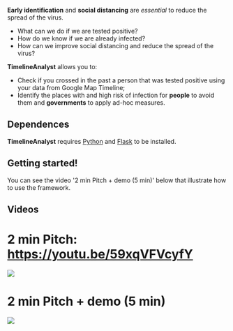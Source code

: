 **Early identification** and **social distancing** are _essential_ to reduce the spread of the virus.

* What can we do if we are tested positive?
* How do we know if we are already infected?
* How can we improve social distancing and reduce the spread of the virus?

**TimelineAnalyst** allows you to:
* Check if you crossed in the past a person that was tested positive using your data from Google Map Timeline;
* Identify the places with and high risk of infection for **people** to avoid them and **governments** to apply ad-hoc measures.
## Dependences
**TimelineAnalyst** requires [Python](https://www.python.org/) and [Flask](https://flask.palletsprojects.com/en/1.1.x/) to be installed.
## Getting started!
You can see the video '2 min Pitch + demo (5 min)' below that illustrate how to use the framework.

## Videos
# 2 min Pitch: https://youtu.be/59xqVFVcyfY
[![ ](http://img.youtube.com/vi/59xqVFVcyfY/0.jpg)](http://www.youtube.com/watch?v=59xqVFVcyfY)

# 2 min Pitch + demo (5 min)
[![ ](http://img.youtube.com/vi/sEH6_WzLkY4/0.jpg)](http://www.youtube.com/watch?v=sEH6_WzLkY4)
